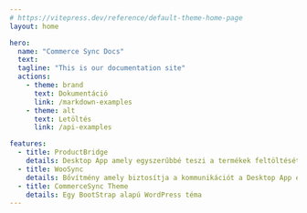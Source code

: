 ```yaml
---
# https://vitepress.dev/reference/default-theme-home-page
layout: home

hero:
  name: "Commerce Sync Docs"
  text: 
  tagline: "This is our documentation site"
  actions:
    - theme: brand
      text: Dokumentáció
      link: /markdown-examples
    - theme: alt
      text: Letöltés
      link: /api-examples

features:
  - title: ProductBridge
    details: Desktop App amely egyszerűbbé teszi a termékek feltöltését a WooCommerce alapú Webshopba
  - title: WooSync
    details: Bővítmény amely biztosítja a kommunikációt a Desktop App és a Weboldal között
  - title: CommerceSync Theme
    details: Egy BootStrap alapú WordPress téma
---
```



